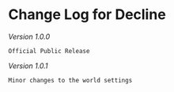 Change Log for Decline
===

*Version 1.0.0*
```
Official Public Release
```

*Version 1.0.1*
```
Minor changes to the world settings
```
